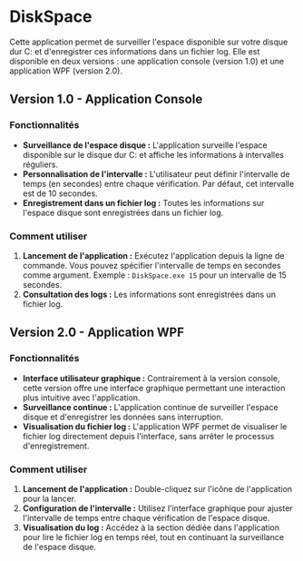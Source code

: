 # DiskSpace

Cette application permet de surveiller l'espace disponible sur votre disque dur C: et d'enregistrer ces informations dans un fichier log. Elle est disponible en deux versions : une application console (version 1.0) et une application WPF (version 2.0).

## Version 1.0 - Application Console

### Fonctionnalités

- **Surveillance de l'espace disque :** L'application surveille l'espace disponible sur le disque dur C: et affiche les informations à intervalles réguliers.
- **Personnalisation de l'intervalle :** L'utilisateur peut définir l'intervalle de temps (en secondes) entre chaque vérification. Par défaut, cet intervalle est de 10 secondes.
- **Enregistrement dans un fichier log :** Toutes les informations sur l'espace disque sont enregistrées dans un fichier log.

### Comment utiliser

1. **Lancement de l'application :** Exécutez l'application depuis la ligne de commande. Vous pouvez spécifier l'intervalle de temps en secondes comme argument. Exemple : `DiskSpace.exe 15` pour un intervalle de 15 secondes.
2. **Consultation des logs :** Les informations sont enregistrées dans un fichier log.

## Version 2.0 - Application WPF

### Fonctionnalités

- **Interface utilisateur graphique :** Contrairement à la version console, cette version offre une interface graphique permettant une interaction plus intuitive avec l'application.
- **Surveillance continue :** L'application continue de surveiller l'espace disque et d'enregistrer les données sans interruption.
- **Visualisation du fichier log :** L'application WPF permet de visualiser le fichier log directement depuis l'interface, sans arrêter le processus d'enregistrement.

### Comment utiliser

1. **Lancement de l'application :** Double-cliquez sur l'icône de l'application pour la lancer.
2. **Configuration de l'intervalle :** Utilisez l'interface graphique pour ajuster l'intervalle de temps entre chaque vérification de l'espace disque.
3. **Visualisation du log :** Accédez à la section dédiée dans l'application pour lire le fichier log en temps réel, tout en continuant la surveillance de l'espace disque.
